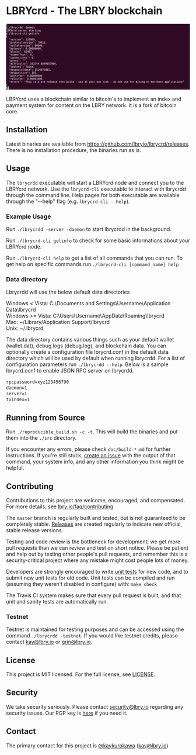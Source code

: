# LBRYcrd - The LBRY blockchain

![alt text](lbrycrdd_daemon_screenshot.png "lbrycrdd daemon screenshot")

LBRYcrd uses a blockchain similar to bitcoin's to implement an index and payment system for content on the LBRY network. It is a fork of bitcoin core.

## Installation

Latest binaries are available from https://github.com/lbryio/lbrycrd/releases. There is no installation procedure, the binaries run as is.

## Usage

The `lbrycrdd` executable will start a LBRYcrd node and connect you to the LBRYcrd network. Use the `lbrycrd-cli` executable
to interact with lbrycrdd through the command line. Help pages for both executable are available through
the "--help" flag (e.g. `lbrycrd-cli --help`).

### Example Usage

Run `./lbrycrdd -server -daemon` to start lbrycrdd in the background.

Run `./lbrycrd-cli getinfo` to check for some basic informations about your LBRYcrd node.

Run `./lbrycrd-cli help` to get a list of all commands that you can run. To get help on specific commands run `./lbrycrd-cli [command_name] help`

### Data directory

Lbrycrdd will use the below default data directories

Windows < Vista: C:\Documents and Settings\Username\Application Data\lbrycrd   
Windows >= Vista: C:\Users\Username\AppData\Roaming\lbrycrd   
Mac: ~/Library/Application Support/lbrycrd      
Unix: ~/.lbrycrd

The data directory contains various things such as your default wallet (wallet.dat), debug logs (debug.log), and blockchain data. You can optionally
create a configuration file lbrycrd.conf in the default data directory which will be used by default when running lbrycrdd.
For a list of configuration parameters run `./lbrycrdd --help`. Below is a sample lbrycrd.conf to enable JSON RPC server on lbrycrdd.

```rpcuser=lbry
rpcpassword=xyz123456790 
daemon=1
server=1   
txindex=1
```

## Running from Source

Run `./reproducible_build.sh -c -t`. This will build the binaries and put them into the `./src` directory.

If you encounter any errors, please check `doc/build-*.md` for further instructions. If you're still stuck, [create an issue](https://github.com/lbryio/lbrycrd/issues/new) with the output of that command, your system info, and any other information you think might be helpful.

## Contributing

Contributions to this project are welcome, encouraged, and compensated. For more details, see [lbry.io/faq/contributing](https://lbry.io/faq/contributing)

The `master` branch is regularly built and tested, but is not guaranteed to be
completely stable. [Releases](https://github.com/lbryio/lbrycrd/releases) are created
regularly to indicate new official, stable release versions.

Testing and code review is the bottleneck for development; we get more pull
requests than we can review and test on short notice. Please be patient and help out by testing
other people's pull requests, and remember this is a security-critical project where any mistake might cost people
lots of money.

Developers are strongly encouraged to write [unit tests](/doc/unit-tests.md) for new code, and to
submit new unit tests for old code. Unit tests can be compiled and run
(assuming they weren't disabled in configure) with: `make check`

The Travis CI system makes sure that every pull request is built, and that unit and sanity tests are automatically run.

### Testnet

Testnet is maintained for testing purposes and can be accessed using the command `./lbrycrdd -testnet`. If you would like testnet credits, please contact kay@lbry.io or grin@lbry.io.

## License

This project is MIT licensed. For the full license, see [LICENSE](LICENSE).

## Security

We take security seriously. Please contact security@lbry.io regarding any security issues.
Our PGP key is [here](https://keybase.io/lbry/key.asc) if you need it.

## Contact

The primary contact for this project is [@kaykurokawa](https://github.com/kaykurokawa) (kay@lbry.io)



